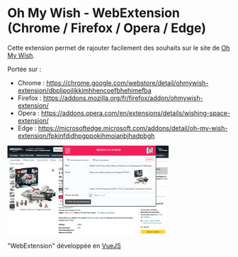 # Oh My Wish - WebExtension (Chrome / Firefox / Opera / Edge)

Cette extension permet de rajouter facilement des souhaits sur le site de [Oh My Wish](https://ohmywish.me).

Portée sur :

- Chrome : https://chrome.google.com/webstore/detail/ohmywish-extension/dbplipoilikkimhhencoefbhehimefba
- Firefox : https://addons.mozilla.org/fr/firefox/addon/ohmywish-extension/
- Opera : https://addons.opera.com/en/extensions/details/wishing-space-extension/
- Edge : https://microsoftedge.microsoft.com/addons/detail/oh-my-wish-extension/fpkinfdidhpgppokihmoianbjhadpbgh

<img src="public/img/ohmywish-chrome-extension.png" height="200">

"WebExtension" développée en [VueJS](https://vuejs.org/)
